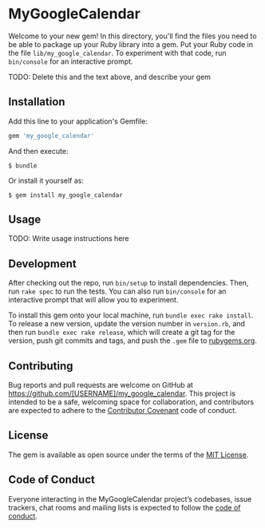 # MyGoogleCalendar

Welcome to your new gem! In this directory, you'll find the files you need to be able to package up your Ruby library into a gem. Put your Ruby code in the file `lib/my_google_calendar`. To experiment with that code, run `bin/console` for an interactive prompt.

TODO: Delete this and the text above, and describe your gem

## Installation

Add this line to your application's Gemfile:

```ruby
gem 'my_google_calendar'
```

And then execute:

    $ bundle

Or install it yourself as:

    $ gem install my_google_calendar

## Usage

TODO: Write usage instructions here

## Development

After checking out the repo, run `bin/setup` to install dependencies. Then, run `rake spec` to run the tests. You can also run `bin/console` for an interactive prompt that will allow you to experiment.

To install this gem onto your local machine, run `bundle exec rake install`. To release a new version, update the version number in `version.rb`, and then run `bundle exec rake release`, which will create a git tag for the version, push git commits and tags, and push the `.gem` file to [rubygems.org](https://rubygems.org).

## Contributing

Bug reports and pull requests are welcome on GitHub at https://github.com/[USERNAME]/my_google_calendar. This project is intended to be a safe, welcoming space for collaboration, and contributors are expected to adhere to the [Contributor Covenant](http://contributor-covenant.org) code of conduct.

## License

The gem is available as open source under the terms of the [MIT License](https://opensource.org/licenses/MIT).

## Code of Conduct

Everyone interacting in the MyGoogleCalendar project’s codebases, issue trackers, chat rooms and mailing lists is expected to follow the [code of conduct](https://github.com/[USERNAME]/my_google_calendar/blob/master/CODE_OF_CONDUCT.md).
